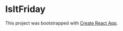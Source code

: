 # IsItFriday

This project was bootstrapped with [Create React App](https://github.com/facebookincubator/create-react-app).
